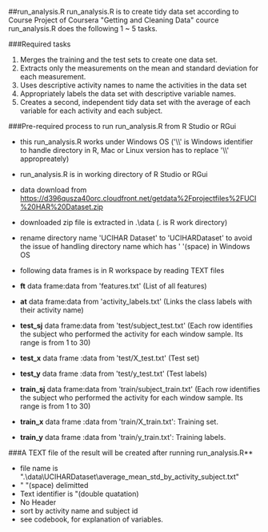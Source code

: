 ##run_analysis.R
run_analysis.R is to create tidy data set according to Course Project of Coursera "Getting and Cleaning Data" cource
run_analysis.R does the following 1 ~ 5 tasks.

###Required tasks
1. Merges the training and the test sets to create one data set.
2. Extracts only the measurements on the mean and standard deviation for each measurement. 
3. Uses descriptive activity names to name the activities in the data set
4. Appropriately labels the data set with descriptive variable names. 
5. Creates a second, independent tidy data set with the average of each variable for each activity and each subject. 

###Pre-required process to run run_analysis.R from R Studio or RGui
* this run_analysis.R works under Windows OS ('\\\\' is Windows identifier to handle directory in R, Mac or Linux version has to replace '\\\\' appropreately)
* run_analysis.R is in working directory of R Studio or RGui

* data download from https://d396qusza40orc.cloudfront.net/getdata%2Fprojectfiles%2FUCI%20HAR%20Dataset.zip
* downloaded zip file is extracted in .\data (. is R work directory)
* rename directory name 'UCIHAR Dataset' to 'UCIHARDataset' to avoid the issue of handling directory name which has ' '(space) in Windows OS
* following data frames is in R workspace by reading TEXT files

* **ft** data frame:data from 'features.txt' (List of all features)
* **at** data frame:data from 'activity_labels.txt' (Links the class labels with their activity name)
* **test_sj** data frame:data from 'test/subject_test.txt' (Each row identifies the subject who performed the activity for each window sample. Its range is from 1 to 30)
* **test_x** data frame :data from 'test/X_test.txt' (Test set)
* **test_y** data frame :data from 'test/y_test.txt' (Test labels)
* **train_sj** data frame:data from 'train/subject_train.txt' (Each row identifies the subject who performed the activity for each window sample. Its range is from 1 to 30) 
* **train_x** data frame :data from 'train/X_train.txt': Training set.
* **train_y** data frame :data from 'train/y_train.txt': Training labels.

###A TEXT file of the result will be created after running run_analysis.R**
* file name is ".\data\UCIHARDataset\average_mean_std_by_activity_subject.txt"
* " "(space) delimitted
* Text identifier is "(double quatation)
* No Header
* sort by activity name and subject id
* see codebook, for explanation of variables.